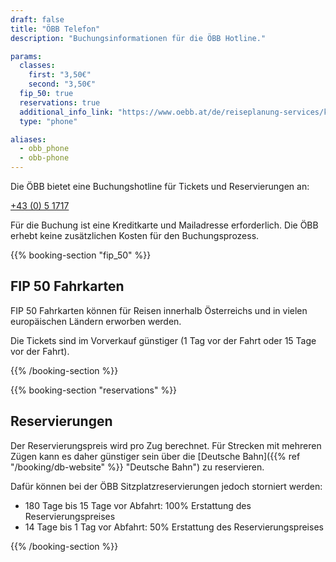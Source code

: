 ```yaml
---
draft: false
title: "ÖBB Telefon"
description: "Buchungsinformationen für die ÖBB Hotline."

params:
  classes:
    first: "3,50€"
    second: "3,50€"
  fip_50: true
  reservations: true
  additional_info_link: "https://www.oebb.at/de/reiseplanung-services/kundenservice/callcenter"
  type: "phone"

aliases:
  - obb_phone
  - obb-phone
---
```


Die ÖBB bietet eine Buchungshotline für Tickets und Reservierungen an:

[+43 (0) 5 1717](tel:+4351717)

Für die Buchung ist eine Kreditkarte und Mailadresse erforderlich.
Die ÖBB erhebt keine zusätzlichen Kosten für den Buchungsprozess.

{{% booking-section "fip_50" %}}

## FIP 50 Fahrkarten

FIP 50 Fahrkarten können für Reisen innerhalb Österreichs und in vielen europäischen Ländern erworben werden.

Die Tickets sind im Vorverkauf günstiger (1 Tag vor der Fahrt oder 15 Tage vor der Fahrt).

{{% /booking-section %}}

{{% booking-section "reservations" %}}

## Reservierungen

Der Reservierungspreis wird pro Zug berechnet. Für Strecken mit mehreren Zügen kann es daher günstiger sein über die [Deutsche Bahn]({{% ref "/booking/db-website" %}} "Deutsche Bahn") zu reservieren.

Dafür können bei der ÖBB Sitzplatzreservierungen jedoch storniert werden:

- 180 Tage bis 15 Tage vor Abfahrt: 100% Erstattung des Reservierungspreises
- 14 Tage bis 1 Tag vor Abfahrt: 50% Erstattung des Reservierungspreises

{{% /booking-section %}}
